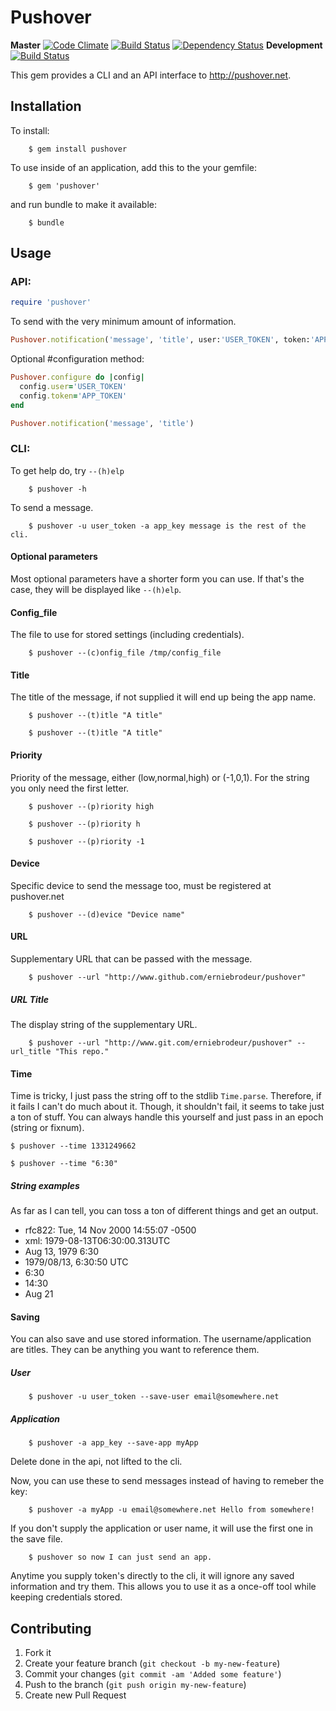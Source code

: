 # Pushover
**Master** [![Code Climate](https://codeclimate.com/badge.png)](https://codeclimate.com/github/erniebrodeur/pushover) [![Build Status](https://travis-ci.org/erniebrodeur/pushover.png?branch=master)](https://travis-ci.org/erniebrodeur/pushover) [![Dependency Status](https://gemnasium.com/erniebrodeur/pushover.png)](https://gemnasium.com/erniebrodeur/pushover)
**Development** [![Build Status](https://travis-ci.org/erniebrodeur/pushover.png?branch=development)](https://travis-ci.org/erniebrodeur/pushover)

This gem provides a CLI and an API interface to http://pushover.net.

## Installation

To install:

		$ gem install pushover

To use inside of an application, add this to the your gemfile:

		$ gem 'pushover'

and run bundle to make it available:

		$ bundle

## Usage

### API:
```ruby
require 'pushover'
```

To send with the very minimum amount of information.

```ruby
Pushover.notification('message', 'title', user:'USER_TOKEN', token:'APP_TOKEN')
```

Optional #configuration method:
```ruby
Pushover.configure do |config|
  config.user='USER_TOKEN'
  config.token='APP_TOKEN'
end

Pushover.notification('message', 'title')
```

### CLI:

To get help do, try ```--(h)elp```

		$ pushover -h

To send a message.

		$ pushover -u user_token -a app_key message is the rest of the cli.

#### Optional parameters

Most optional parameters have a shorter form you can use.  If that's the case, they will be displayed like ```--(h)elp```.

#### Config_file

The file to use for stored settings (including credentials).

		$ pushover --(c)onfig_file /tmp/config_file


#### Title

The title of the message, if not supplied it will end up being the app name.

		$ pushover --(t)itle "A title"

		$ pushover --(t)itle "A title"

#### Priority

Priority of the message, either (low,normal,high) or (-1,0,1).  For the string you only need the first letter.

		$ pushover --(p)riority high

		$ pushover --(p)riority h

		$ pushover --(p)riority -1

#### Device

Specific device to send the message too, must be registered at pushover.net

		$ pushover --(d)evice "Device name"

#### URL

Supplementary URL that can be passed with the message.

		$ pushover --url "http://www.github.com/erniebrodeur/pushover"

##### URL Title

The display string of the supplementary URL.

		$ pushover --url "http://www.git.com/erniebrodeur/pushover" --url_title "This repo."

#### Time

Time is tricky, I just pass the string off to the stdlib ```Time.parse```.  Therefore, if it fails I can't do much about it.  Though, it shouldn't fail, it seems to take just a ton of stuff.  You can always handle this yourself and just pass in an epoch (string or fixnum).

    $ pushover --time 1331249662

    $ pushover --time "6:30"

##### String examples

As far as I can tell, you can toss a ton of different things and get an output.

* rfc822: Tue, 14 Nov 2000 14:55:07 -0500
* xml: 1979-08-13T06:30:00.313UTC
* Aug 13, 1979 6:30
* 1979/08/13, 6:30:50 UTC
* 6:30
* 14:30
* Aug 21

#### Saving

You can also save and use stored information.  The username/application are titles.  They can be anything you want to reference them.

##### User

		$ pushover -u user_token --save-user email@somewhere.net

##### Application

		$ pushover -a app_key --save-app myApp

Delete done in the api, not lifted to the cli.

Now, you can use these to send messages instead of having to remeber the key:

		$ pushover -a myApp -u email@somewhere.net Hello from somewhere!

If you don't supply the application or user name, it will use the first one in the save file.

		$ pushover so now I can just send an app.

Anytime you supply token's directly to the cli, it will ignore any saved information and try them.  This allows you to use it as a once-off tool while keeping credentials stored.

## Contributing

1. Fork it
2. Create your feature branch (`git checkout -b my-new-feature`)
3. Commit your changes (`git commit -am 'Added some feature'`)
4. Push to the branch (`git push origin my-new-feature`)
5. Create new Pull Request
